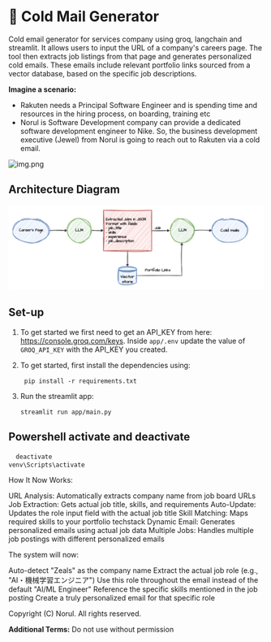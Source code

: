# 📧 Cold Mail Generator

Cold email generator for services company using groq, langchain and streamlit. It allows users to input the URL of a company's careers page. The tool then extracts job listings from that page and generates personalized cold emails. These emails include relevant portfolio links sourced from a vector database, based on the specific job descriptions.

**Imagine a scenario:**

- Rakuten needs a Principal Software Engineer and is spending time and resources in the hiring process, on boarding, training etc
- Norul is Software Development company can provide a dedicated software development engineer to Nike. So, the business development executive (Jewel) from Norul is going to reach out to Rakuten via a cold email.

![img.png](imgs/img.png)

## Architecture Diagram

![img.png](imgs/architecture.png)

## Set-up

1. To get started we first need to get an API_KEY from here: https://console.groq.com/keys. Inside `app/.env` update the value of `GROQ_API_KEY` with the API_KEY you created.

2. To get started, first install the dependencies using:
   ```commandline
    pip install -r requirements.txt
   ```
3. Run the streamlit app:

   ```commandline
   streamlit run app/main.py

   ```

## Powershell activate and deactivate

```
  deactivate
venv\Scripts\activate

```
How It Now Works:

URL Analysis: Automatically extracts company name from job board URLs
Job Extraction: Gets actual job title, skills, and requirements
Auto-Update: Updates the role input field with the actual job title
Skill Matching: Maps required skills to your portfolio techstack
Dynamic Email: Generates personalized emails using actual job data
Multiple Jobs: Handles multiple job postings with different personalized emails



The system will now:

Auto-detect "Zeals" as the company name
Extract the actual job role (e.g., "AI・機械学習エンジニア")
Use this role throughout the email instead of the default "AI/ML Engineer"
Reference the specific skills mentioned in the job posting
Create a truly personalized email for that specific role



Copyright (C) Norul. All rights reserved.

**Additional Terms:**
Do not use without permission

